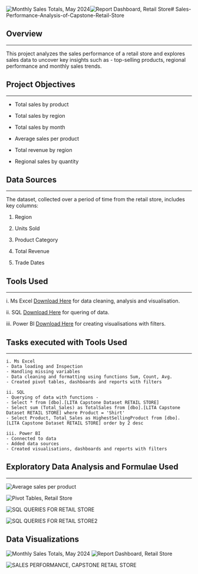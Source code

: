 ![Monthly Sales Totals, May 2024](https://github.com/user-attachments/assets/950daca6-c4e2-4ed7-8c0b-2c91bf41bde2)![Report Dashboard, Retail Store](https://github.com/user-attachments/assets/02771ff9-28ad-47b3-bdb8-ccf302e5511b)# Sales-Performance-Analysis-of-Capstone-Retail-Store


## Overview
---
This project analyzes the sales performance of a retail store and explores sales data to uncover key insights such as -
top-selling products, regional performance and monthly sales trends.


## Project Objectives
---

- Total sales by product
  
- Total sales by region

- Total sales by month

- Average sales per product

- Total revenue by region

- Regional sales by quantity


## Data Sources
---
The dataset, collected over a period of time from the retail store, includes key columns:

1. Region

2. Units Sold

3. Product Category

4. Total Revenue

5. Trade Dates


## Tools Used
---

i. Ms Excel [Download Here](https://www.microsoft.com/en-us/microsoft-365/excel) for data cleaning, analysis and visualisation.

ii. SQL [Download Here](https://www.microsoft.com/en-us/sql-server/sql-server-downloads) for quering of data.

iii. Power BI [Download Here](https://www.microsoft.com/en-us/power-platform/products/power-bi/downloads) for creating visualisations with filters.


## Tasks executed with Tools Used
---

    i. Ms Excel
    - Data loading and Inspection
    - Handling missing variables
    - Data cleaning and formatting using functions Sum, Count, Avg.
    - Created pivot tables, dashboards and reports with filters

    ii. SQL
    - Querying of data with functions -
    - Select * from [dbo].[LITA Capstone Dataset RETAIL STORE]
    - Select sum (Total_Sales) as TotalSales from [dbo].[LITA Capstone Dataset RETAIL STORE] where Product = 'Shirt'
    - Select Product, Total_Sales as HighestSellingProduct from [dbo].[LITA Capstone Dataset RETAIL STORE] order by 2 desc

    iii. Power BI
    - Connected to data
    - Added data sources
    - Created visualisations, dashboards and reports with filters


  ## Exploratory Data Analysis and Formulae Used
  ---

  ![Average sales per product](https://github.com/user-attachments/assets/c98ad212-d126-40bf-84d1-ccf2d9f43f97)
  
  ![Pivot Tables, Retail Store](https://github.com/user-attachments/assets/dc40cdc5-8c9f-413f-ac27-8cd9ab407329)

  ![SQL QUERIES FOR RETAIL STORE](https://github.com/user-attachments/assets/a05345f5-b46d-4b7c-8cc9-23c50b1ff16b)
  
  ![SQL QUERIES FOR RETAIL STORE2](https://github.com/user-attachments/assets/e39f6e21-e926-43d4-8c6d-d0bcfc078d4b)

  
  ## Data Visualizations
  
  ![Monthly Sales Totals, May 2024](https://github.com/user-attachments/assets/e4540cf4-dcf4-4098-8819-861c6a31c05c)
![Report Dashboard, Retail Store](https://github.com/user-attachments/assets/e60b8377-43ac-428c-9e1c-9558cd27b3df)

![SALES PERFORMANCE, CAPSTONE RETAIL STORE](https://github.com/user-attachments/assets/fcf2b429-3068-4231-ac87-fd442dd7000d)










  

  



    
